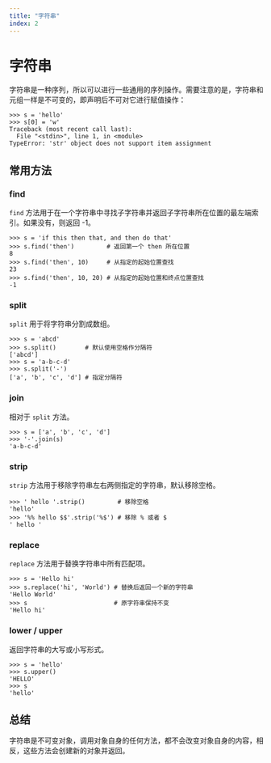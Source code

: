 ```yaml
---
title: "字符串"
index: 2
---
```


# 字符串

字符串是一种序列，所以可以进行一些通用的序列操作。需要注意的是，字符串和元组一样是不可变的，即声明后不可对它进行赋值操作：

```shell
>>> s = 'hello'
>>> s[0] = 'w'
Traceback (most recent call last):
  File "<stdin>", line 1, in <module>
TypeError: 'str' object does not support item assignment
```

## 常用方法

### find

`find` 方法用于在一个字符串中寻找子字符串并返回子字符串所在位置的最左端索引。如果没有，则返回 -1。

```shell
>>> s = 'if this then that, and then do that'
>>> s.find('then')         # 返回第一个 then 所在位置
8
>>> s.find('then', 10)     # 从指定的起始位置查找
23
>>> s.find('then', 10, 20) # 从指定的起始位置和终点位置查找
-1
```

### split

`split` 用于将字符串分割成数组。

```shell
>>> s = 'abcd'
>>> s.split()        # 默认使用空格作分隔符
['abcd']
>>> s = 'a-b-c-d'
>>> s.split('-')
['a', 'b', 'c', 'd'] # 指定分隔符
```

### join

相对于 `split` 方法。

```shell
>>> s = ['a', 'b', 'c', 'd']
>>> '-'.join(s)
'a-b-c-d'
```

### strip

`strip` 方法用于移除字符串左右两侧指定的字符串，默认移除空格。

```shell
>>> ' hello '.strip()         # 移除空格
'hello'
>>> '%% hello $$'.strip('%$') # 移除 % 或者 $
' hello '
```

### replace

`replace` 方法用于替换字符串中所有匹配项。

```shell
>>> s = 'Hello hi'
>>> s.replace('hi', 'World') # 替换后返回一个新的字符串
'Hello World'
>>> s                        # 原字符串保持不变
'Hello hi'
```

### lower / upper

返回字符串的大写或小写形式。

```shell
>>> s = 'hello'
>>> s.upper()
'HELLO'
>>> s
'hello'
```

## 总结

字符串是不可变对象，调用对象自身的任何方法，都不会改变对象自身的内容，相反，这些方法会创建新的对象并返回。
